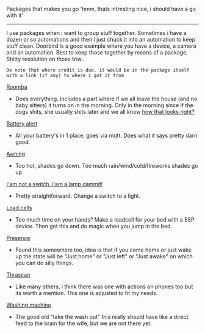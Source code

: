 Packages that makes you go 'hmm, thats intresting nice, i should have a go with it'
***
I use packages when i want to group stuff together. Sometimes i have a dozen or so automations and then i just chuck it into an automation to keep stuff clean. Doorbird is a good example where you have a device, a camera and an automation. Best to keep those together by means of a package. Shitty resolution on those btw..

`Do note that where credit is due, it would be in the package itself with a link (if any) to where i got it from`

[Roomba](https://github.com/riemers/home-assistant-config/blob/master/extraconfig/packages/roomba.yaml)
* Does everything. Includes a part where if we all leave the house (and no baby sitters) it turns on in the morning. Only in the morning since if the dogs shits, she usually shits later and we all know [how that looks right?](http://i.imgur.com/msu6O6W.png)

[Battery alert](https://github.com/riemers/home-assistant-config/blob/master/extraconfig/packages/battery_alert.yaml)
* All your battery's in 1 place, goes via mqtt. Does what it says pretty darn good.

[Awning](https://github.com/riemers/home-assistant-config/blob/master/extraconfig/packages/awning.yaml)
* Too hot, shades go down. Too much rain/wind/cold/fireworks shades go up.

[I'am not a switch, i'am a lamp dammit!](https://github.com/riemers/home-assistant-config/blob/master/extraconfig/packages/customizelights.yaml)
* Pretty straightforward. Change a switch to a light.

[Load cells](https://github.com/riemers/home-assistant-config/blob/master/extraconfig/packages/loadcell.yaml)
* Too much time on your hands? Make a loadcell for your bed with a ESP device. Then get this and do magic when you jump in the bed.

[Presence](https://github.com/riemers/home-assistant-config/blob/master/extraconfig/packages/presence.yaml)
* Found this somewhere too, idea is that if you come home or just wake up the state will be "Just home" or "Just left" or "Just awake" on which you can do silly things.

[Thrascan](https://github.com/riemers/home-assistant-config/blob/master/extraconfig/packages/trashcan.yaml)
* Like many others, i think there was one with actions on phones too but its worth a mention. This one is adjusted to fit my needs.

[Washing machine](https://github.com/riemers/home-assistant-config/blob/master/extraconfig/packages/washingmachine.yaml)
* The good old "take the wash out" this really should have like a direct feed to the brain for the wife, but we are not there yet.
